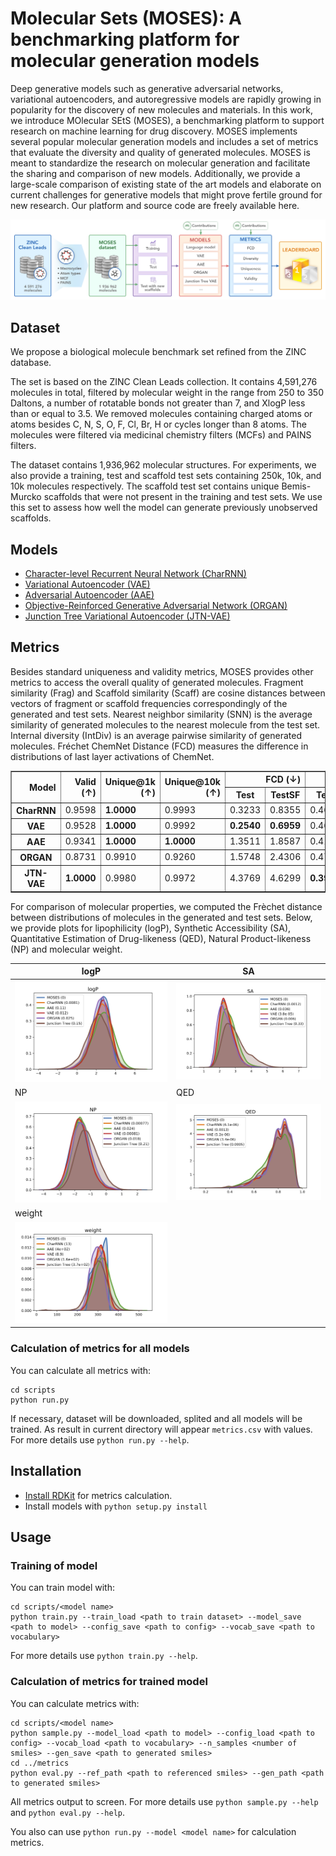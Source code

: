 # Molecular Sets (MOSES): A benchmarking platform for molecular generation models

Deep generative models such as generative adversarial networks, variational autoencoders, and autoregressive models are rapidly growing in popularity for the discovery of new molecules and materials. In this work, we introduce MOlecular SEtS (MOSES), a benchmarking platform to support research on machine learning for drug discovery. MOSES implements several popular molecular generation models and includes a set of metrics that evaluate the diversity and quality of generated molecules. MOSES is meant to standardize the research on molecular generation and facilitate the sharing and comparison of new models. Additionally, we provide a large-scale comparison of existing state of the art models and elaborate on current challenges for generative models that might prove fertile ground for new research. Our platform and source code are freely available here.

![pipeline](images/pipeline.png)

## Dataset

We propose a biological molecule benchmark set refined from the ZINC database.

The set is based on the ZINC Clean Leads collection. It contains 4,591,276 molecules in total, filtered by molecular weight in the range from 250 to 350 Daltons, a number of rotatable bonds not greater than 7, and XlogP less than or equal to 3.5. We removed molecules containing charged atoms or atoms besides C, N, S, O, F, Cl, Br, H or cycles longer than 8 atoms. The molecules were filtered via medicinal chemistry filters (MCFs) and PAINS filters.

The dataset contains 1,936,962 molecular structures. For experiments, we also provide a training, test and scaffold test sets containing 250k, 10k, and 10k molecules respectively. The scaffold test set contains unique Bemis-Murcko scaffolds that were not present in the training and test sets. We use this set to assess how well the model can generate previously unobserved scaffolds.

## Models

* [Character-level Recurrent Neural Network (CharRNN)](./moses/char_rnn/README.md)
* [Variational Autoencoder (VAE)](./moses/vae/README.md)
* [Adversarial Autoencoder (AAE)](./moses/aae/README.md)
* [Objective-Reinforced Generative Adversarial Network (ORGAN)](./moses/organ/README.md)
* [Junction Tree Variational Autoencoder (JTN-VAE)](./moses/junction_tree/README.md)

## Metrics
Besides standard uniqueness and validity metrics, MOSES provides other metrics to access the overall quality of generated molecules. Fragment similarity (Frag) and Scaffold similarity (Scaff) are cosine distances between vectors of fragment or scaffold frequencies correspondingly of the generated and test sets. Nearest neighbor similarity (SNN) is the average similarity of generated molecules to the nearest molecule from the test set. Internal diversity (IntDiv) is an average pairwise similarity of generated molecules. Fréchet ChemNet Distance (FCD) measures the difference in distributions of last layer activations of ChemNet.

<table border="1" class="dataframe">
  <thead>
    <tr style="text-align: right;">
      <th rowspan="2">Model</th>
      <th rowspan="2">Valid (↑)</th>
      <th rowspan="2">Unique@1k (↑)</th>
      <th rowspan="2">Unique@10k (↑)</th>
      <th colspan="2">FCD (↓)</th>
      <th colspan="2">SNN (↓)</th>
      <th colspan="2">Frag (↑)</th>
      <th colspan="2">Scaff (↑)</th>
      <th rowspan="2">IntDiv (↑)</th>
      <th rowspan="2">Filters (↑)</th>
    </tr>
    <tr>
      <th>Test</th>
      <th>TestSF</th>
      <th>Test</th>
      <th>TestSF</th>
      <th>Test</th>
      <th>TestSF</th>
      <th>Test</th>
      <th>TestSF</th>
    </tr>
  </thead>
 <tbody>
    <tr>
      <th>CharRNN</th>
      <td>0.9598</td>
      <td><b>1.0000</b></td>
      <td>0.9993</td>
      <td>0.3233</td>
      <td>0.8355</td>
      <td>0.4606</td>
      <td>0.4492</td>
      <td>0.9977</td>
      <td>0.9962</td>
      <td>0.7964</td>
      <td>0.1281</td>
      <td><b>0.8561</b></td>
      <td>0.9920</td>
    </tr>
    <tr>
      <th>VAE</th>
      <td>0.9528</td>
      <td><b>1.0000</b></td>
      <td>0.9992</td>
      <td><b>0.2540</b></td>
      <td><b>0.6959</b></td>
      <td>0.4684</td>
      <td>0.4547</td>
      <td><b>0.9978</b></td>
      <td><b>0.9963</b></td>
      <td><b>0.8277</b></td>
      <td>0.0925</td>
      <td>0.8548</td>
      <td>0.9925</td>
    </tr>
    <tr>
      <th>AAE</th>
      <td>0.9341</td>
      <td><b>1.0000</b></td>
      <td><b>1.0000</b></td>
      <td>1.3511</td>
      <td>1.8587</td>
      <td>0.4191</td>
      <td>0.4113</td>
      <td>0.9865</td>
      <td>0.9852</td>
      <td>0.6637</td>
      <td><b>0.1538</b></td>
      <td>0.8531</td>
      <td>0.9759</td>
    </tr>
    <tr>
      <th>ORGAN</th>
      <td>0.8731</td>
      <td>0.9910</td>
      <td>0.9260</td>
      <td>1.5748</td>
      <td>2.4306</td>
      <td>0.4745</td>
      <td>0.4593</td>
      <td>0.9897</td>
      <td>0.9883</td>
      <td>0.7843</td>
      <td>0.0632</td>
      <td>0.8526</td>
      <td><b>0.9934</b></td>
    </tr>
    <tr>
      <th>JTN-VAE</th>
      <td><b>1.0000</b></td>
      <td>0.9980</td>
      <td>0.9972</td>
      <td>4.3769</td>
      <td>4.6299</td>
      <td><b>0.3909</b></td>
      <td><b>0.3902</b></td>
      <td>0.9679</td>
      <td>0.9699</td>
      <td>0.3868</td>
      <td>0.1163</td>
      <td>0.8495</td>
      <td>0.9566</td>
    </tr>
  </tbody>
</table>

For comparison of molecular properties, we computed the Frèchet distance between distributions of molecules in the generated and test sets. Below, we provide plots for lipophilicity (logP), Synthetic Accessibility (SA), Quantitative Estimation of Drug-likeness (QED), Natural Product-likeness (NP) and molecular weight.

|logP|SA|
|----|--|
|![logP](images/logP.png)|![SA](images/SA.png)|
|NP|QED|
|![NP](images/NP.png)|![QED](images/QED.png)|
|weight|
|![weight](images/weight.png)|

### Calculation of metrics for all models

You can calculate all metrics with:
```
cd scripts
python run.py 
```
If necessary, dataset will be downloaded, splited and all models will be trained. As result in current directory will appear `metrics.csv` with values.
For more details use `python run.py --help`.

## Installation
* [Install RDKit](https://www.rdkit.org/docs/Install.html) for metrics calculation.
* Install models with `python setup.py install`

## Usage

### Training of model
You can train model with:
```
cd scripts/<model name>
python train.py --train_load <path to train dataset> --model_save <path to model> --config_save <path to config> --vocab_save <path to vocabulary>
```
For more details use `python train.py --help`.

### Calculation of metrics for trained model
You can calculate metrics with:
```
cd scripts/<model name>
python sample.py --model_load <path to model> --config_load <path to config> --vocab_load <path to vocabulary> --n_samples <number of smiles> --gen_save <path to generated smiles>
cd ../metrics
python eval.py --ref_path <path to referenced smiles> --gen_path <path to generated smiles>
```
All metrics output to screen.
For more details use `python sample.py --help` and `python eval.py --help`.

You also can use `python run.py --model <model name>` for calculation metrics.
